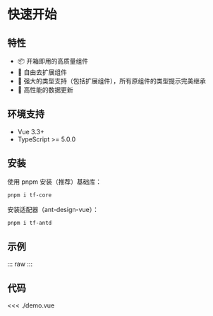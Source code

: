 # 快速开始

## 特性

- 📦 开箱即用的高质量组件
- 🎨 自由去扩展组件
- 💪 强大的类型支持（包括扩展组件），所有原组件的类型提示完美继承
- 🚀 高性能的数据更新

## 环境支持

- Vue 3.3+
- TypeScript >= 5.0.0

## 安装

使用 pnpm 安装（推荐）基础库：

```bash
pnpm i tf-core
```

安装适配器（ant-design-vue）：

```bash
pnpm i tf-antd
```

## 示例

<script setup lang="ts">
import Demo from "./demo.vue";
</script>

::: raw
<Demo />
:::

## 代码

<<< ./demo.vue
